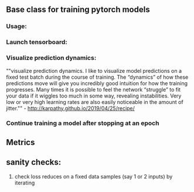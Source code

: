 ## Base class for training pytorch models

### Usage:

### Launch tensorboard: 

### Visualize prediction dynamics: 
""visualize prediction dynamics. I like to visualize model predictions on a fixed test batch during the course of training. The “dynamics” of how these predictions move will give you incredibly good intuition for how the training progresses. Many times it is possible to feel the network “struggle” to fit your data if it wiggles too much in some way, revealing instabilities. Very low or very high learning rates are also easily noticeable in the amount of jitter."" - http://karpathy.github.io/2019/04/25/recipe/

### Continue training a model after stopping at an epoch

## Metrics

## sanity checks: 
1. check loss reduces on a fixed data samples (say 1 or 2 inputs) by iterating
